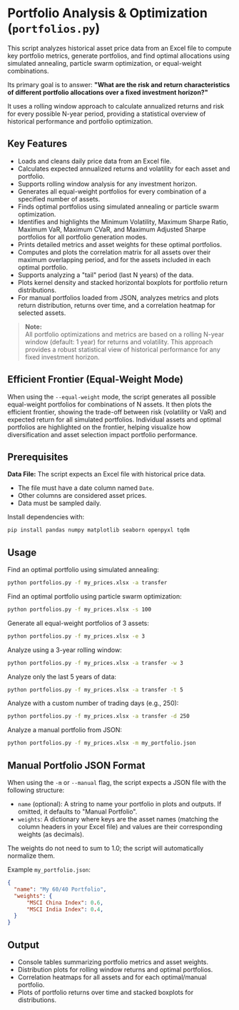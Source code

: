 # Portfolio Analysis & Optimization (`portfolios.py`)

This script analyzes historical asset price data from an Excel file to compute
key portfolio metrics, generate portfolios, and find optimal allocations using
simulated annealing, particle swarm optimization, or equal-weight combinations.

Its primary goal is to answer: **"What are the risk and return characteristics
of different portfolio allocations over a fixed investment horizon?"**

It uses a rolling window approach to calculate annualized returns and risk for
every possible N-year period, providing a statistical overview of historical
performance and portfolio optimization.

## Key Features

- Loads and cleans daily price data from an Excel file.
- Calculates expected annualized returns and volatility for each asset and portfolio.
- Supports rolling window analysis for any investment horizon.
- Generates all equal-weight portfolios for every combination of a specified number of assets.
- Finds optimal portfolios using simulated annealing or particle swarm optimization.
- Identifies and highlights the Minimum Volatility, Maximum Sharpe Ratio, Maximum VaR,
  Maximum CVaR, and Maximum Adjusted Sharpe portfolios for all portfolio generation modes.
- Prints detailed metrics and asset weights for these optimal portfolios.
- Computes and plots the correlation matrix for all assets over their maximum overlapping period,
  and for the assets included in each optimal portfolio.
- Supports analyzing a "tail" period (last N years) of the data.
- Plots kernel density and stacked horizontal boxplots for portfolio return distributions.
- For manual portfolios loaded from JSON, analyzes metrics and plots return distribution,
  returns over time, and a correlation heatmap for selected assets.

> **Note:**  
> All portfolio optimizations and metrics are based on a rolling N-year
> window (default: 1 year) for returns and volatility. This approach
> provides a robust statistical view of historical performance for any
> fixed investment horizon.

## Efficient Frontier (Equal-Weight Mode)

When using the `--equal-weight` mode, the script generates all possible
equal-weight portfolios for combinations of N assets. It then plots the
efficient frontier, showing the trade-off between risk (volatility or VaR)
and expected return for all simulated portfolios. Individual assets and
optimal portfolios are highlighted on the frontier, helping visualize how
diversification and asset selection impact portfolio performance.

## Prerequisites

**Data File:** The script expects an Excel file with historical price data.

- The file must have a date column named `Date`.
- Other columns are considered asset prices.
- Data must be sampled daily.

Install dependencies with:

```bash
pip install pandas numpy matplotlib seaborn openpyxl tqdm
```

## Usage

Find an optimal portfolio using simulated annealing:

```bash
python portfolios.py -f my_prices.xlsx -a transfer
```

Find an optimal portfolio using particle swarm optimization:

```bash
python portfolios.py -f my_prices.xlsx -s 100
```

Generate all equal-weight portfolios of 3 assets:

```bash
python portfolios.py -f my_prices.xlsx -e 3
```

Analyze using a 3-year rolling window:

```bash
python portfolios.py -f my_prices.xlsx -a transfer -w 3
```

Analyze only the last 5 years of data:

```bash
python portfolios.py -f my_prices.xlsx -a transfer -t 5
```

Analyze with a custom number of trading days (e.g., 250):

```bash
python portfolios.py -f my_prices.xlsx -a transfer -d 250
```

Analyze a manual portfolio from JSON:

```bash
python portfolios.py -f my_prices.xlsx -m my_portfolio.json
```

## Manual Portfolio JSON Format

When using the `-m` or `--manual` flag, the script expects a JSON file with the following structure:

- `name` (optional): A string to name your portfolio in plots and outputs. If omitted, it defaults to "Manual Portfolio".
- `weights`: A dictionary where keys are the asset names (matching the column headers in your Excel file) and values are their corresponding weights (as decimals).

The weights do not need to sum to 1.0; the script will automatically normalize them.

Example `my_portfolio.json`:

```json
{
  "name": "My 60/40 Portfolio",
  "weights": {
      "MSCI China Index": 0.6,
      "MSCI India Index": 0.4,
  }
}
```

## Output

- Console tables summarizing portfolio metrics and asset weights.
- Distribution plots for rolling window returns and optimal portfolios.
- Correlation heatmaps for all assets and for each optimal/manual portfolio.
- Plots of portfolio returns over time and stacked boxplots for distributions.
